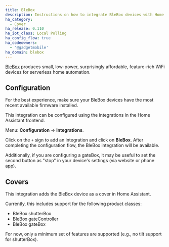 ```yaml
---
title: BleBox
description: Instructions on how to integrate BleBox devices with Home Assistant.
ha_category:
  - Cover
ha_release: 0.110
ha_iot_class: Local Polling
ha_config_flow: true
ha_codeowners:
  - '@gadgetmobile'
ha_domain: blebox
---
```


[BleBox](https://blebox.eu/?lang=en) produces small, low-power, surprisingly affordable, feature-rich WiFi devices for serverless home automation.

## Configuration

For the best experience, make sure your BleBox devices have the most recent available firmware installed.

This integration can be configured using the integrations in the
Home Assistant frontend.

Menu: **Configuration** -> **Integrations**.

Click on the `+` sign to add an integration and click on **BleBox**.
After completing the configuration flow, the BleBox
integration will be available.

Additionally, if you are configuring a gateBox, it may be useful to set the second button as "stop" in your device's settings (via website or phone app).

## Covers

This integration adds the BleBox device as a cover in Home Assistant.

Currently, this includes support for the following product classes:

- BleBox shutterBox
- BleBox gateController
- BleBox gateBox

For now, only a minimum set of features are supported (e.g., no tilt support for shutterBox).
